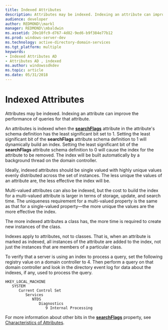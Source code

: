 ```yaml
---
title: Indexed Attributes
description: Attributes may be indexed. Indexing an attribute can improve the performance of queries for that attribute.
audience: developer
author: REDMOND\\markl
manager: REDMOND\\mbaldwin
ms.assetid: 20e10fc9-d767-4d82-9ed6-b9f384e77b12
ms.prod: windows-server-dev
ms.technology: active-directory-domain-services
ms.tgt_platform: multiple
keywords:
- Indexed Attributes AD
- Attributes AD , indexed
ms.author: windowssdkdev
ms.topic: article
ms.date: 05/31/2018
---
```


# Indexed Attributes

Attributes may be indexed. Indexing an attribute can improve the performance of queries for that attribute.

An attributes is indexed when the [**searchFlags**](https://msdn.microsoft.com/library/ms679765) attribute in the attribute's schema definition has the least significant bit set to 1. Setting the least significant bit of the **searchFlags** attribute schema definition to 1 will dynamically build an index. Setting the least significant bit of the **searchFlags** attribute schema definition to 0 will cause the index for the attribute to be removed. The index will be built automatically by a background thread on the domain controller.

Ideally, indexed attributes should be single valued with highly unique values evenly distributed across the set of instances. The less unique the values of an attribute are, the less effective the index will be.

Multi-valued attributes can also be indexed, but the cost to build the index for a multi-valued attribute is larger in terms of storage, update, and search time. The uniqueness requirement for a multi-valued property is the same as that for a single-valued property—the more unique the values are the more effective the index.

The more indexed attributes a class has, the more time is required to create new instances of the class.

Indexes apply to attributes, not to classes. That is, when an attribute is marked as indexed, all instances of the attribute are added to the index, not just the instances that are members of a particular class.

To verify that a server is using an index to process a query, set the following registry value on a domain controller to 4. Then perform a query on that domain controller and look in the directory event log for data about the indexes, if any, used to process the query.

```
HKEY_LOCAL_MACHINE
   SYSTEM
      Current Control Set
         Services
            NTDS
               Diagnostics
                  9 Internal Processing
```

For more information about other bits in the [**searchFlags**](https://msdn.microsoft.com/library/ms679765) property, see [Characteristics of Attributes](characteristics-of-attributes.md).

 

 




